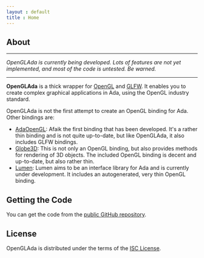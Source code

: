 ```yaml
---
layout : default
title : Home
---
```


## About

- - -

*OpenGLAda is currently being developed. Lots of features are not yet implemented, and most of the code is untested. Be warned.*

- - -

**OpenGLAda** is a thick wrapper for [OpenGL](http://www.opengl.org/) and
[GLFW](http://www.glfw.org/). It enables you to create complex graphical
applications in Ada, using the OpenGL industry standard.

OpenGLAda is not the first attempt to create an OpenGL binding for Ada. Other bindings
are:

 * [AdaOpenGL](http://adaopengl.sourceforge.net/): Afaik the first binding that has
   been developed. It's a rather thin binding and is not quite up-to-date, but like
   OpenGLAda, it also includes GLFW bindings.
 * [Globe3D](http://globe3d.sourceforge.net/): This is not only an OpenGL binding, but
   also provides methods for rendering of 3D objects. The included OpenGL binding is
   decent and up-to-date, but also rather thin.
 * [Lumen](http://www.niestu.com/software/lumen/): Lumen aims to be an interface
   library for Ada and is currently under development. It includes an autogenerated,
   very thin OpenGL binding.



## Getting the Code

You can get the code from the [public GitHub repository](https://github.com/flyx86/OpenGLAda).

## License

OpenGLAda is distributed under the terms of the [ISC License](http://www.opensource.org/licenses/ISC).